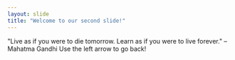 ```yaml
---
layout: slide
title: "Welcome to our second slide!"
---
```

"Live as if you were to die tomorrow. Learn as if you were to live forever." – Mahatma Gandhi
Use the left arrow to go back!

